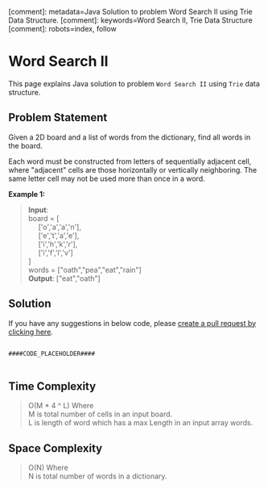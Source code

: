 [comment]: metadata=Java Solution to problem Word Search II using Trie Data Structure.
[comment]: keywords=Word Search II, Trie Data Structure
[comment]: robots=index, follow


<h1>Word Search II</h1>
<p>
This page explains Java solution to problem <code class="inline">Word Search II</code> using <code class="inline">Trie</code> data structure.
</p>


<h2 class="heading">Problem Statement</h2>
<p>
Given a 2D board and a list of words from the dictionary, find all words in the board.
</p>
<p>
Each word must be constructed from letters of sequentially adjacent cell, where "adjacent" cells are those horizontally or vertically neighboring. The same letter cell may not be used more than once in a word.
</p>

<b>Example 1:</b>
<blockquote>
<p>
<b>Input</b>: <br/>
board = [<br/>
&nbsp;&nbsp;&nbsp;&nbsp;&nbsp;['o','a','a','n'],<br/>
&nbsp;&nbsp;&nbsp;&nbsp;&nbsp;['e','t','a','e'],<br/>
&nbsp;&nbsp;&nbsp;&nbsp;&nbsp;['i','h','k','r'],<br/>
&nbsp;&nbsp;&nbsp;&nbsp;&nbsp;['i','f','l','v']<br/>
]<br/>
words = ["oath","pea","eat","rain"]<br />
<b>Output</b>: ["eat","oath"]<br/>
</p>
</blockquote>


<h2 class="heading">Solution</h2>
If you have any suggestions in below code, please <a href="####LINK_PLACEHOLDER####" target="_blank" rel="noopener noreferrer" class="absolute">create a pull request by clicking here</a>.
<pre>
<code class="language-java">
####CODE_PLACEHOLDER####
</code>
</pre>


<h2 class="heading">Time Complexity</h2>
<blockquote>
<p>
O(M * 4 ^ L) Where <br />
M is total number of cells in an input board.<br />
L is length of word which has a max Length in an input array words.
</p>
</blockquote>


<h2 class="heading">Space Complexity</h2>
<blockquote>
<p>
O(N) Where <br />
N is total number of words in a dictionary.
</p>
</blockquote>